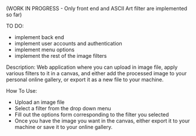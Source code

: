 (WORK IN PROGRESS - Only front end and ASCII Art filter are implemented so far)

TO DO:
- implement back end
- implement user accounts and authentication
- implement menu options
- implement the rest of the image filters

Description:
Web application where you can upload in image file, apply various filters to it in a canvas, and either add the processed image to your personal online gallery, or export it as a new file
to your machine.

How To Use:
- Upload an image file
- Select a filter from the drop down menu
- Fill out the options form corresponding to the filter you selected
- Once you have the image you want in the canvas, either export it to your machine or save it to your online gallery.
